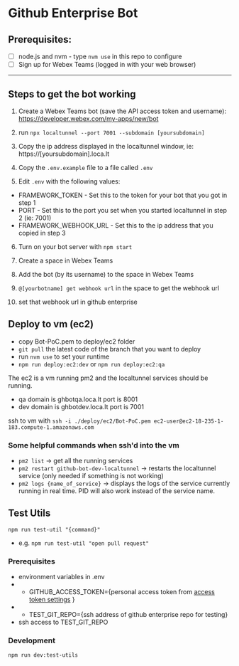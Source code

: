 # Github Enterprise Bot

## Prerequisites:

- [ ] node.js and nvm - type  `nvm use` in this repo to configure
- [ ] Sign up for Webex Teams (logged in with your web browser)

----

## Steps to get the bot working

1. Create a Webex Teams bot (save the API access token and username): https://developer.webex.com/my-apps/new/bot

2. run `npx localtunnel --port 7001 --subdomain [yoursubdomain]`
 
3. Copy the ip address displayed in the localtunnel window, ie: https://[yoursubdomain].loca.lt

4. Copy the `.env.example` file to a file called `.env`

5. Edit `.env` with the following values:

* FRAMEWORK_TOKEN - Set this to the token for your bot that you got in step 1
* PORT - Set this to the port you set when you started localtunnel in step 2 (ie: 7001)
* FRAMEWORK_WEBHOOK_URL - Set this to the ip address that you copied in step 3

6. Turn on your bot server with ```npm start```

7. Create a space in Webex Teams

8. Add the bot (by its username) to the space in Webex Teams

9. `@[yourbotname] get webhook url` in the space to get the webhook url

10. set that webhook url in github enterprise


## Deploy to vm (ec2)

- copy Bot-PoC.pem to deploy/ec2 folder
- `git pull` the latest code of the branch that you want to deploy
- run `nvm use` to set your runtime
- `npm run deploy:ec2:dev` or `npm run deploy:ec2:qa`

The ec2 is a vm running pm2 and the localtunnel services should be running.
- qa domain is ghbotqa.loca.lt port is 8001
- dev domain is ghbotdev.loca.lt port is 7001

ssh to vm with `ssh -i ./deploy/ec2/Bot-PoC.pem ec2-user@ec2-18-235-1-183.compute-1.amazonaws.com`
### Some helpful commands when ssh'd into the vm
- `pm2 list` -> get all the running services
- `pm2 restart github-bot-dev-localtunnel` -> restarts the localtunnel service (only needed if something is not working)
- `pm2 logs {name_of_service}` -> displays the logs of the service currently running in real time. PID will also work instead of the service name.


## Test Utils
`npm run test-util "{command}"` 
- e.g. `npm run test-util "open pull request"`

### Prerequisites

- environment variables in .env
- - GITHUB_ACCESS_TOKEN={personal access token from [access token settings](https://sqbu-github.cisco.com/settings/tokens/new?scopes=repo) }
- - TEST_GIT_REPO={ssh address of github enterprise repo for testing}
- ssh access to TEST_GIT_REPO

### Development

`npm run dev:test-utils`
